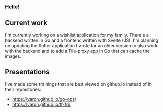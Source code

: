 ### Hello!

## Current work
I'm currently working on a wishlist application for my family. There's a backend written in Go and a frontend written with Svelte (JS). I'm planning on updating the flutter application I wrote for an older version to also work with the backend and to add a File-proxy app in Go that can cache the images.

## Presentations
I've made some trainings that are best viewed on github.io instead of in their repositories:
 - https://yaron.github.io/go-ops/
 - https://yaron.github.io/tf-fri/